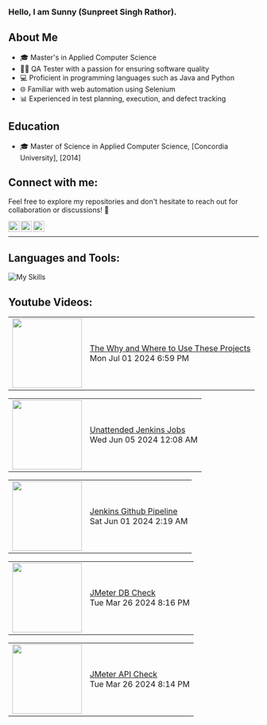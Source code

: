 ### Hello, I am Sunny (Sunpreet Singh Rathor).


## About Me
- 🎓 Master's in Applied Computer Science
- 🧑‍💻 QA Tester with a passion for ensuring software quality
- 💻 Proficient in programming languages such as Java and Python
- 🌐 Familiar with web automation using Selenium
- 📊 Experienced in test planning, execution, and defect tracking

## Education
- 🎓 Master of Science in Applied Computer Science, [Concordia University], [2014]

## Connect with me:
Feel free to explore my repositories and don't hesitate to reach out for collaboration or discussions! 🚀



[<img align="left" alt="rathorsunpreet | Youtube" width="22px" src="https://cdn.jsdelivr.net/npm/simple-icons@v3/icons/youtube.svg" title="Youtube Channel"/>][1]
[<img align="left" alt="rathorsunpreet | LinkedIn" width="22px" src="https://cdn.jsdelivr.net/npm/simple-icons@v3/icons/linkedin.svg" title="Linkedin"/>][2]
[<img align="left" alt="rathorsunpreet | Bitbucket Repo" width="22px" src="https://cdn.jsdelivr.net/npm/simple-icons@v3/icons/bitbucket.svg" title="Bitbucket Repo"/>][3]

<br/>

---


## Languages and Tools:
![My Skills](https://skillicons.dev/icons?i=nodejs,html,css,java,py,git,bash,bootstrap,c,cpp,eclipse,express,fastapi,graphql,linux,maven,mongodb,postman,pug,regex,selenium,tailwind,vim,vscode&perline=20)



## Youtube Videos:
<!-- YOUTUBE:START --><table><tr><td><a href="https://www.youtube.com/watch?v=fVYVuxReb4I"><img width="140px" src="http://img.youtube.com/vi/fVYVuxReb4I/maxresdefault.jpg"></a></td>
<td><a href="https://www.youtube.com/watch?v=fVYVuxReb4I">The Why and Where to Use These Projects</a><br/>Mon Jul 01 2024 6:59 PM</td></tr></table>
<table><tr><td><a href="https://www.youtube.com/watch?v=s715EUHGxIs"><img width="140px" src="http://img.youtube.com/vi/s715EUHGxIs/maxresdefault.jpg"></a></td>
<td><a href="https://www.youtube.com/watch?v=s715EUHGxIs">Unattended Jenkins Jobs</a><br/>Wed Jun 05 2024 12:08 AM</td></tr></table>
<table><tr><td><a href="https://www.youtube.com/watch?v=R1NcrJdQBN8"><img width="140px" src="http://img.youtube.com/vi/R1NcrJdQBN8/maxresdefault.jpg"></a></td>
<td><a href="https://www.youtube.com/watch?v=R1NcrJdQBN8">Jenkins Github Pipeline</a><br/>Sat Jun 01 2024 2:19 AM</td></tr></table>
<table><tr><td><a href="https://www.youtube.com/watch?v=Ja0uVJCAssw"><img width="140px" src="http://img.youtube.com/vi/Ja0uVJCAssw/maxresdefault.jpg"></a></td>
<td><a href="https://www.youtube.com/watch?v=Ja0uVJCAssw">JMeter DB Check</a><br/>Tue Mar 26 2024 8:16 PM</td></tr></table>
<table><tr><td><a href="https://www.youtube.com/watch?v=ZmtPn8FZk0k"><img width="140px" src="http://img.youtube.com/vi/ZmtPn8FZk0k/maxresdefault.jpg"></a></td>
<td><a href="https://www.youtube.com/watch?v=ZmtPn8FZk0k">JMeter API Check</a><br/>Tue Mar 26 2024 8:14 PM</td></tr></table>
<!-- YOUTUBE:END -->


[1]: https://www.youtube.com/@SunpreetRathor/featured
[2]: https://www.linkedin.com/in/rathorsunpreet/
[3]: https://bitbucket.org/rathorsunpreet/workspace/repositories/
